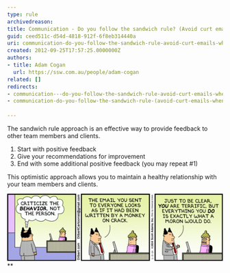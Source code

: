 ```yaml
---
type: rule
archivedreason: 
title: Communication - Do you follow the sandwich rule? (Avoid curt emails when correcting people)
guid: ceed511c-d54d-4818-912f-6f8eb314440a
uri: communication-do-you-follow-the-sandwich-rule-avoid-curt-emails-when-correcting-people
created: 2012-09-25T17:57:25.0000000Z
authors:
- title: Adam Cogan
  url: https://ssw.com.au/people/adam-cogan
related: []
redirects:
- communication---do-you-follow-the-sandwich-rule-avoid-curt-emails-when-correcting-people
- communication-do-you-follow-the-sandwich-rule-(avoid-curt-emails-when-correcting-people)

---
```


The sandwich rule approach is an effective way to provide feedback to other team                     members and clients.

<!--endintro-->

1. Start with positive feedback
2. Give your recommendations for improvement
3. End with some additional positive feedback (you may repeat #1)


This optimistic approach allows you to maintain a healthy relationship with your team members and clients.


![What not to do](criticize-behavior-not-person.gif)
**
